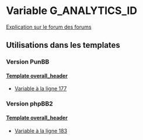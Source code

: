 # Variable G_ANALYTICS_ID
[Explication sur le forum des forums](http://forum.forumactif.com/t294113-listing-des-variables#G_ANALYTICS_ID)

## Utilisations dans les templates

### Version PunBB

#### [Template overall_header](punbb/overall_header.md)
* [Variable à la ligne 177](../punbb/overall_header.tpl#L177)

### Version phpBB2

#### [Template overall_header](subsilver/overall_header.md)
* [Variable à la ligne 183](../subsilver/overall_header.tpl#L183)